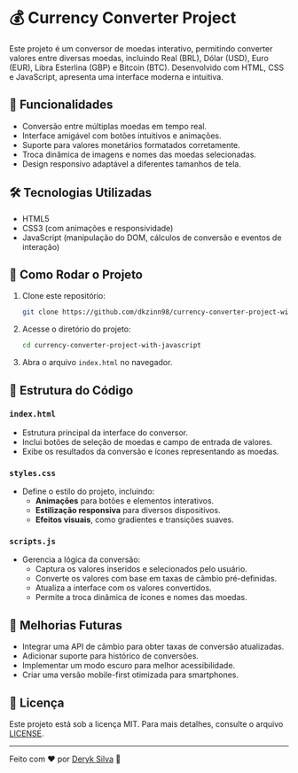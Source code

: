 # 💰 Currency Converter Project

Este projeto é um conversor de moedas interativo, permitindo converter valores entre diversas moedas, incluindo Real (BRL), Dólar (USD), Euro (EUR), Libra Esterlina (GBP) e Bitcoin (BTC). Desenvolvido com HTML, CSS e JavaScript, apresenta uma interface moderna e intuitiva.

## 📌 Funcionalidades

- Conversão entre múltiplas moedas em tempo real.
- Interface amigável com botões intuitivos e animações.
- Suporte para valores monetários formatados corretamente.
- Troca dinâmica de imagens e nomes das moedas selecionadas.
- Design responsivo adaptável a diferentes tamanhos de tela.

## 🛠️ Tecnologias Utilizadas

- HTML5
- CSS3 (com animações e responsividade)
- JavaScript (manipulação do DOM, cálculos de conversão e eventos de interação)

## 🚀 Como Rodar o Projeto

1. Clone este repositório:
   ```bash
   git clone https://github.com/dkzinn98/currency-converter-project-with-javascript.git
   ```
2. Acesse o diretório do projeto:
   ```bash
   cd currency-converter-project-with-javascript
   ```
3. Abra o arquivo `index.html` no navegador.

## 📜 Estrutura do Código

### `index.html`

- Estrutura principal da interface do conversor.
- Inclui botões de seleção de moedas e campo de entrada de valores.
- Exibe os resultados da conversão e ícones representando as moedas.

### `styles.css`

- Define o estilo do projeto, incluindo:
  - **Animações** para botões e elementos interativos.
  - **Estilização responsiva** para diversos dispositivos.
  - **Efeitos visuais**, como gradientes e transições suaves.

### `scripts.js`

- Gerencia a lógica da conversão:
  - Captura os valores inseridos e selecionados pelo usuário.
  - Converte os valores com base em taxas de câmbio pré-definidas.
  - Atualiza a interface com os valores convertidos.
  - Permite a troca dinâmica de ícones e nomes das moedas.

## 📌 Melhorias Futuras

- Integrar uma API de câmbio para obter taxas de conversão atualizadas.
- Adicionar suporte para histórico de conversões.
- Implementar um modo escuro para melhor acessibilidade.
- Criar uma versão mobile-first otimizada para smartphones.

## 📝 Licença

Este projeto está sob a licença MIT. Para mais detalhes, consulte o arquivo [LICENSE](LICENSE).

---

Feito com ❤️ por [Deryk Silva](https://github.com/dkzinn98) 🚀
